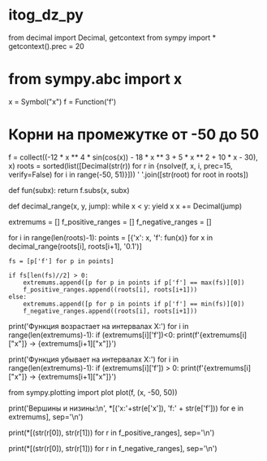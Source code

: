 # itog_dz_py
from decimal import Decimal, getcontext
from sympy import *
getcontext().prec = 20
# from sympy.abc import x
x = Symbol("x")
f = Function('f')
# Корни на промежутке от -50 до 50
f = collect((-12 * x ** 4 * sin(cos(x)) - 18 * x ** 3 + 5 * x ** 2 + 10 * x - 30), x)
roots = sorted(list([Decimal(str(r)) for r in {nsolve(f, x, i, prec=15, verify=False) for i in range(-50, 51)}]))
' '.join([str(root) for root in roots])

def fun(subx):
    return f.subs(x, subx)

def decimal_range(x, y, jump):
  while x < y:
    yield x
    x += Decimal(jump)

extremums = []
f_positive_ranges = []
f_negative_ranges = []

for i in range(len(roots)-1):
    points = [{'x': x, 'f': fun(x)} for x in decimal_range(roots[i], roots[i+1], '0.1')]

    fs = [p['f'] for p in points]

    if fs[len(fs)//2] > 0:
        extremums.append([p for p in points if p['f'] == max(fs)][0])
        f_positive_ranges.append((roots[i], roots[i+1]))
    else:
        extremums.append([p for p in points if p['f'] == min(fs)][0])
        f_negative_ranges.append((roots[i], roots[i+1]))

print('Функция возрастает на интервалах Х:')
for i in range(len(extremums)-1):
    if (extremums[i]['f'])<0:
        print(f'{extremums[i]["x"]} -> {extremums[i+1]["x"]}')

print('Функция убывает на интервалах Х:')
for i in range(len(extremums)-1):
    if (extremums[i]['f']) > 0:
        print(f'{extremums[i]["x"]} -> {extremums[i+1]["x"]}')

from sympy.plotting import plot
plot(f, (x, -50, 50))

print('Вершины и низины:\n', *[('x:'+str(e['x']), 'f:' + str(e['f'])) for e in extremums], sep='\n')

print(*[(str(r[0]), str(r[1])) for r in f_positive_ranges], sep='\n')

print(*[(str(r[0]), str(r[1])) for r in f_negative_ranges], sep='\n')

